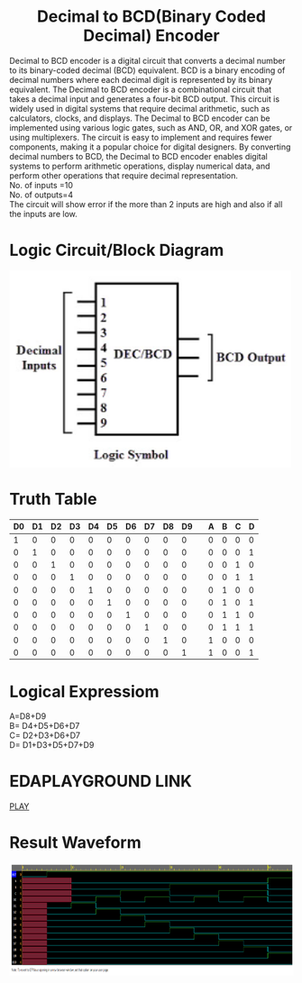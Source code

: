 <h1 align="center"><b>Decimal to BCD(Binary Coded Decimal) Encoder</b></h1>

Decimal to BCD encoder is a digital circuit that converts a decimal number to its binary-coded decimal (BCD) equivalent. BCD is a binary encoding of decimal numbers where each decimal digit is represented by its binary equivalent. The Decimal to BCD encoder is a combinational circuit that takes a decimal input and generates a four-bit BCD output. This circuit is widely used in digital systems that require decimal arithmetic, such as calculators, clocks, and displays. The Decimal to BCD encoder can be implemented using various logic gates, such as AND, OR, and XOR gates, or using multiplexers. The circuit is easy to implement and requires fewer components, making it a popular choice for digital designers. By converting decimal numbers to BCD, the Decimal to BCD encoder enables digital systems to perform arithmetic operations, display numerical data, and perform other operations that require decimal representation.<br/>
No. of inputs =10 <br/>
No. of outputs=4 <br/>
The circuit will show error if the more than 2 inputs are high and also if all the inputs are low.

# Logic Circuit/Block Diagram
<img src="Endbcd.png" alt="Block Diagram" align="center" style="height: 350px; width: 500px" />

# Truth Table 
|D0|D1|D2|D3|D4|D5|D6|D7|D8|D9|  |A|B|C|D|
|--|--|--|--|--|--|--|--|--|--|--|-|-|-|-|
|1|0|0|0|0|0|0|0|0|0|  |0|0|0|0|
|0|1|0|0|0|0|0|0|0|0|  |0|0|0|1|
|0|0|1|0|0|0|0|0|0|0|  |0|0|1|0|
|0|0|0|1|0|0|0|0|0|0|  |0|0|1|1|
|0|0|0|0|1|0|0|0|0|0|  |0|1|0|0|
|0|0|0|0|0|1|0|0|0|0|  |0|1|0|1|
|0|0|0|0|0|0|1|0|0|0|  |0|1|1|0|
|0|0|0|0|0|0|0|1|0|0|  |0|1|1|1|
|0|0|0|0|0|0|0|0|1|0|  |1|0|0|0|
|0|0|0|0|0|0|0|0|0|1|  |1|0|0|1|

# Logical Expressiom
A=D8+D9<br/>
B= D4+D5+D6+D7<br/>
C= D2+D3+D6+D7<br/>
D= D1+D3+D5+D7+D9<br/>

# EDAPLAYGROUND LINK
[PLAY](https://www.edaplayground.com/x/RbCK)

# Result Waveform 
<img src="EP_WAVE_DBCD.png" alt="Waveform" style="height: 200px; width:fill"/>


